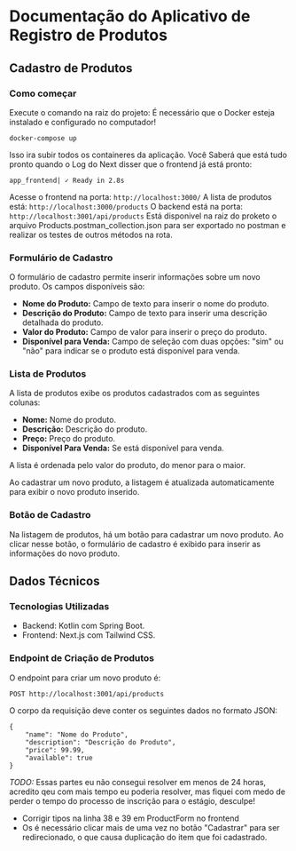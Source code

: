 # Documentação do Aplicativo de Registro de Produtos

## Cadastro de Produtos

### Como começar
Execute o comando na raiz do projeto:
É necessário que o Docker esteja instalado e configurado no computador!

    docker-compose up
Isso ira subir todos os containeres da aplicação. Você Saberá que está tudo pronto quando o Log do Next disser que o frontend já está pronto:

    app_frontend| ✓ Ready in 2.8s

Acesse o frontend na porta: `http://localhost:3000/`
A lista de produtos está: `http://localhost:3000/products`
O backend está na porta: `http://localhost:3001/api/products`
Está disponivel na raiz do proketo o arquivo Products.postman_collection.json para ser exportado no postman e realizar os testes de outros métodos na rota.

### Formulário de Cadastro

O formulário de cadastro permite inserir informações sobre um novo produto. Os campos disponíveis são:

-   **Nome do Produto:** Campo de texto para inserir o nome do produto.
-   **Descrição do Produto:** Campo de texto para inserir uma descrição detalhada do produto.
-   **Valor do Produto:** Campo de valor para inserir o preço do produto.
-   **Disponível para Venda:** Campo de seleção com duas opções: "sim" ou "não" para indicar se o produto está disponível para venda.

### Lista de Produtos

A lista de produtos exibe os produtos cadastrados com as seguintes colunas:

-   **Nome:** Nome do produto.
- **Descrição:** Descrição do produto.
- **Preço:** Preço do produto.
- **Disponível Para Venda:** Se está disponível para venda.

A lista é ordenada pelo valor do produto, do menor para o maior.

Ao cadastrar um novo produto, a listagem é atualizada automaticamente para exibir o novo produto inserido.

### Botão de Cadastro

Na listagem de produtos, há um botão para cadastrar um novo produto. Ao clicar nesse botão, o formulário de cadastro é exibido para inserir as informações do novo produto.

## Dados Técnicos

### Tecnologias Utilizadas

-   Backend: Kotlin com Spring Boot.
-   Frontend: Next.js com Tailwind CSS.

### Endpoint de Criação de Produtos

O endpoint para criar um novo produto é:


`POST http://localhost:3001/api/products` 

O corpo da requisição deve conter os seguintes dados no formato JSON:



    {
        "name": "Nome do Produto",
        "description": "Descrição do Produto",
        "price": 99.99,
        "available": true
    }

*TODO:* Essas partes eu não consegui resolver em menos de 24 horas, acredito qeu com mais tempo eu poderia resolver, mas fiquei com medo de perder o tempo do processo de inscrição para o estágio, desculpe!
- Corrigir tipos na linha 38 e 39 em ProductForm no frontend
- Os é necessário clicar mais de uma vez no botão "Cadastrar" para ser redirecionado, o que causa duplicação do item que foi cadastrado.